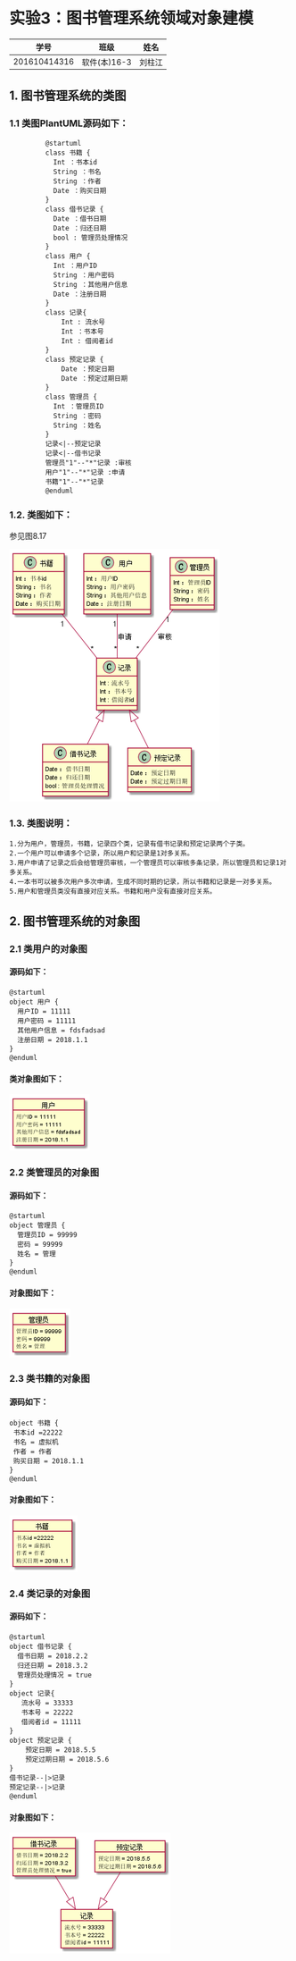 # 实验3：图书管理系统领域对象建模
|学号|班级|姓名|
|:-------:|:-------------: | :----------:|
|201610414316|软件(本)16-3|刘柱江|

## 1. 图书管理系统的类图

### 1.1 类图PlantUML源码如下：

``` class
         @startuml
         class 书籍 {
           Int ：书本id
           String ：书名
           String ：作者
           Date ：购买日期
         }
         class 借书记录 {
           Date ：借书日期
           Date ：归还日期
           bool : 管理员处理情况
         }
         class 用户 {
           Int ：用户ID
           String ：用户密码
           String ：其他用户信息
           Date ：注册日期
         }
         class 记录{
             Int : 流水号
             Int ：书本号
             Int : 借阅者id
         }
         class 预定记录 {
             Date ：预定日期
             Date ：预定过期日期
         }
         class 管理员 {
           Int ：管理员ID
           String ：密码
           String ：姓名
         }
         记录<|--预定记录
         记录<|--借书记录
         管理员"1"--"*"记录 :审核
         用户"1"--"*"记录 :申请
         书籍"1"--"*"记录
         @enduml
```

### 1.2. 类图如下：

参见图8.17

![class](class.png)

### 1.3. 类图说明：
```
1.分为用户，管理员，书籍，记录四个类，记录有借书记录和预定记录两个子类。
2.一个用户可以申请多个记录，所以用户和记录是1对多关系。
3.用户申请了记录之后会给管理员审核，一个管理员可以审核多条记录，所以管理员和记录1对多关系。
4.一本书可以被多次用户多次申请，生成不同时期的记录，所以书籍和记录是一对多关系。
5.用户和管理员类没有直接对应关系。书籍和用户没有直接对应关系。
```
## 2. 图书管理系统的对象图
### 2.1 类用户的对象图
#### 源码如下：
``` class
@startuml
object 用户 {
  用户ID = 11111
  用户密码 = 11111
  其他用户信息 = fdsfadsad
  注册日期 = 2018.1.1
}
@enduml
``` 
#### 类对象图如下：
![class](user.png)

### 2.2 类管理员的对象图
#### 源码如下：
``` class
@startuml
object 管理员 {
  管理员ID = 99999
  密码 = 99999
  姓名 = 管理
}
@enduml
``` 
#### 对象图如下：
![class](admin.png)

### 2.3 类书籍的对象图
#### 源码如下：
``` class
object 书籍 {
 书本id =22222
 书名 = 虚拟机
 作者 = 作者
 购买日期 = 2018.1.1
}
@enduml
```
#### 对象图如下：
![class](book.png)
### 2.4 类记录的对象图
#### 源码如下：
``` class
@startuml
object 借书记录 {
  借书日期 = 2018.2.2
  归还日期 = 2018.3.2
  管理员处理情况 = true
}
object 记录{
   流水号 = 33333
   书本号 = 22222
   借阅者id = 11111
}
object 预定记录 {
    预定日期 = 2018.5.5
    预定过期日期 = 2018.5.6
}
借书记录--|>记录
预定记录--|>记录
@enduml
```
#### 对象图如下：
![class](record.png)
